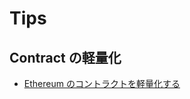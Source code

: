 # Tips

## Contract の軽量化

- [Ethereum のコントラクトを軽量化する](https://zenn.dev/razokulover/articles/bdbeb363fa6419)
